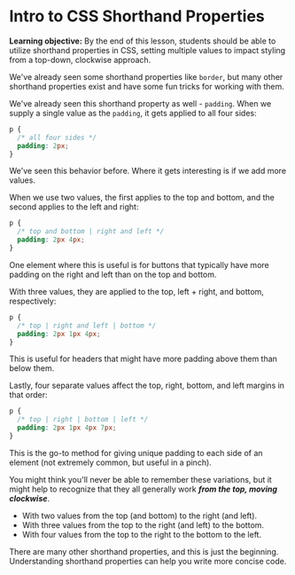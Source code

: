 <h1>
  <span class="headline">Intro to CSS</span>
  <span class="subhead">Shorthand Properties</span>
</h1>

**Learning objective:** By the end of this lesson, students should be able to utilize shorthand properties in CSS, setting multiple values to impact styling from a top-down, clockwise approach.

We've already seen some shorthand properties like `border`, but many other shorthand properties exist and have some fun tricks for working with them.

We've already seen this shorthand property as well - `padding`. When we supply a single value as the `padding`, it gets applied to all four sides:

```css
p {
  /* all four sides */
  padding: 2px;
}
```

We've seen this behavior before. Where it gets interesting is if we add more values.

When we use two values, the first applies to the top and bottom, and the second applies to the left and right:

```css
p {
  /* top and bottom | right and left */
  padding: 2px 4px;
}
```

One element where this is useful is for buttons that typically have more padding on the right and left than on the top and bottom.

With three values, they are applied to the top, left + right, and bottom, respectively:

```css
p {
  /* top | right and left | bottom */
  padding: 2px 1px 4px;
}
```

This is useful for headers that might have more padding above them than below them.

Lastly, four separate values affect the top, right, bottom, and left margins in that order:

```css
p {
  /* top | right | bottom | left */
  padding: 2px 1px 4px 7px;
}
```

This is the go-to method for giving unique padding to each side of an element (not extremely common, but useful in a pinch).

You might think you'll never be able to remember these variations, but it might help to recognize that they all generally work ***from the top, moving clockwise***.

- With two values from the top (and bottom) to the right (and left).
- With three values from the top to the right (and left) to the bottom.
- With four values from the top to the right to the bottom to the left.

There are many other shorthand properties, and this is just the beginning. Understanding shorthand properties can help you write more concise code.
